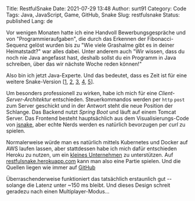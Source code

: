 Title: RestfulSnake
Date: 2021-07-29 13:48
Author: surt91
Category: Code
Tags: Java, JavaScript, Game, GitHub, Snake
Slug: restfulsnake
Status: published
Lang: de

Vor wenigen Monaten hatte ich eine Handvoll Bewerbungsgespräche und von "Programmieraufgaben",
die durch das Erkennen der Fibonacci-Sequenz gelöst wurden bis zu "Wie viele Grashalme
gibt es in deiner Heimatstadt?" war alles dabei. Unter anderem auch "Wir wissen,
dass du noch nie Java angefasst hast, deshalb sollst du ein Programm in Java schreiben,
über das wir nächste Woche reden können!"

Also bin ich jetzt Java-Experte. Und das bedeutet, dass es Zeit ist für eine weitere
Snake-Version [[1]({filename}/snake.md), [2]({filename}/pysnake.md), [3]({filename}/msnake.md), [4]({filename}/rsnake.md), [5]({filename}/jsnake.md)].

Um besonders professionell zu wirken, habe ich mich für eine *Client-Server-Architektur*
entschieden. Steuerkommandos werden per `http` `post` zum Server geschickt und in der Antwort
steht die neue Position der Schlange.
Das Backend nutzt *Spring Boot* und läuft auf einem Tomcat Server. Das
Frontend besteht hauptsächlich aus dem Visualisierungs-Code von [jsnake]({filename}/jsnake.md),
aber echte Nerds werden es natürlich bevorzugen per *curl* zu spielen.

Normalerweise würde man es natürlich mittels Kubernetes und Docker auf AWS laufen lassen, aber
stattdessen habe ich mich dafür entschieden Heroku zu nutzen, um ein
[kleines Unternehmen](https://en.wikipedia.org/wiki/Salesforce) zu unterstützen.
Auf [restfulsnake.herokuapp.com](https://restfulsnake.herokuapp.com/) kann man also eine Partie
spielen. Und die Quellen liegen wie immer auf [GitHub](https://github.com/surt91/restfulsnake)

Überraschenderweise funktioniert das tatsächlich erstaunlich gut -- solange die Latenz unter ~150 ms bleibt.
Und dieses Design schreit geradezu nach einen Multiplayer-Modus...
